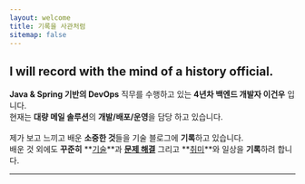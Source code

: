 ```yaml
---
layout: welcome
title: 기록을 사관처럼
sitemap: false
---
```


## I will record with the mind of a history official.

**Java & Spring 기반의 DevOps** 직무를 수행하고 있는 **4년차 백엔드 개발자 이건우** 입니다.<br>
현재는 **대량 메일 솔루션**의 **개발/배포/운영**을 담당 하고 있습니다.<br><br>
제가 보고 느끼고 배운 **소중한 것**들을 기술 블로그에 **기록**하고 있습니다.<br>
배운 것 외에도 **꾸준히** **[기술]**과 **[문제 해결]** 그리고 **[취미]**와 일상을 **기록**하려 합니다.<br>

---

<!--author-->

<!-- Links -->
[기술]: /development/
[취미]: /books/
[문제 해결]: /tag-problem-solving/